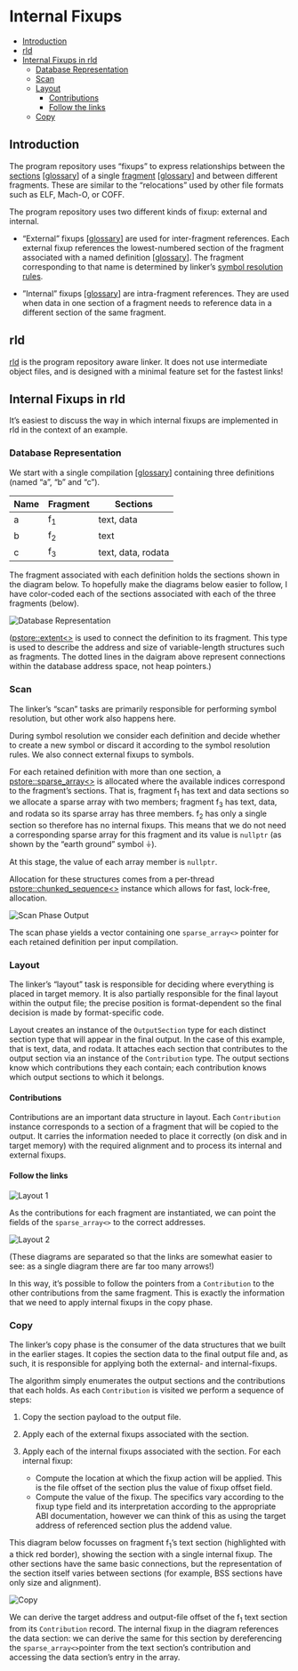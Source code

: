 # Internal Fixups

* [Introduction](#introduction)
* [rld](#rld)
* [Internal Fixups in rld](#internal-fixups-in-rld)
    * [Database Representation](#database-representation)
    * [Scan](#scan)
    * [Layout](#layout)
        * [Contributions](#contributions)
        * [Follow the links](#follow-the-links)
    * [Copy](#copy)

## Introduction

The program repository uses “fixups” to express relationships between the [sections](https://codedocs.xyz/paulhuggett/pstore2/classpstore_1_1repo_1_1generic__section.html)  [[glossary](https://github.com/SNSystems/llvm-project-prepo/wiki/Glossary#section)] of a single [fragment](https://codedocs.xyz/paulhuggett/pstore2/classpstore_1_1repo_1_1fragment.html) [[glossary](https://github.com/SNSystems/llvm-project-prepo/wiki/Glossary#fragment)] and between different fragments. These are similar to the “relocations” used by other file formats such as ELF, Mach-O, or COFF. 

The program repository uses two different kinds of fixup: external and internal.

- “External” fixups [[glossary](https://github.com/SNSystems/llvm-project-prepo/wiki/Glossary#external-fixup)] are used for inter-fragment references. Each external fixup references the lowest-numbered section of the fragment associated with a named definition [[glossary](https://github.com/SNSystems/llvm-project-prepo/wiki/Glossary#definition)]. The fragment corresponding to that name is determined by linker’s [symbol resolution rules](https://github.com/SNSystems/llvm-project-prepo/wiki/%5Brld%5D-Symbol-resolution-rules).

- ”Internal” fixups [[glossary](https://github.com/SNSystems/llvm-project-prepo/wiki/Glossary#internal-fixup)] are intra-fragment references. They are used when data in one section of a fragment needs to reference data in a different section of the same fragment.

## rld

[rld](https://github.com/SNSystems/llvm-project-prepo/tree/master/rld) is the program repository aware linker. It does not use intermediate object files, and is designed with a minimal feature set for the fastest links!

## Internal Fixups in rld

It’s easiest to discuss the way in which internal fixups are implemented in rld in the context of an example.

### Database Representation

We start with a single compilation [[glossary](https://github.com/SNSystems/llvm-project-prepo/wiki/Glossary#compilation)] containing three definitions (named “a”, “b” and “c”).

| Name | Fragment      | Sections           |
| ---- | ------------- | ------------------ |
| a    | f<sub>1</sub> | text, data         |
| b    | f<sub>2</sub> | text               |
| c    | f<sub>3</sub> | text, data, rodata |

The fragment associated with each definition holds the sections shown in the diagram below. To hopefully make the diagrams below easier to follow, I have color-coded each of the sections associated with each of the three fragments (below).

![Database Representation](images/db.svg)

([pstore::extent<>](https://codedocs.xyz/paulhuggett/pstore2/structpstore_1_1extent.html) is used to connect the definition to its fragment. This type is used to describe the address and size of variable-length structures such as fragments. The dotted lines in the daigram above represent connections within the database address space, not heap pointers.)

### Scan

The linker’s “scan” tasks are primarily responsible for performing symbol resolution, but other work also happens here.

During symbol resolution we consider each definition and decide whether to create a new symbol or discard it according to the symbol resolution rules. We also connect external fixups to symbols.

For each retained definition with more than one section, a [pstore::sparse\_array<>](https://codedocs.xyz/paulhuggett/pstore2/classpstore_1_1sparse__array.html#details) is allocated where the available indices correspond to the fragment’s sections. That is, fragment f<sub>1</sub> has text and data sections so we allocate a sparse array with two members; fragment f<sub>3</sub> has text, data, and rodata so its sparse array has three members. f<sub>2</sub> has only a single section so therefore has no internal fixups. This means that we do not need a corresponding sparse array for this fragment and its value is `nullptr` (as shown by the “earth ground” symbol ⏚).

At this stage, the value of each array member is `nullptr`.

Allocation for these structures comes from a per-thread [pstore::chunked_sequence<>](https://codedocs.xyz/paulhuggett/pstore2/classpstore_1_1chunked__sequence.html) instance which allows for fast, lock-free, allocation.

![Scan Phase Output](images/scan.svg)

The scan phase yields a vector containing one `sparse_array<>` pointer for each retained definition per input compilation.

### Layout

The linker’s “layout” task is responsible for deciding where everything is placed in target memory. It is also partially responsible for the final layout within the output file; the precise position is format-dependent so the final decision is made by format-specific code.

Layout creates an instance of the `OutputSection` type for each distinct section type that will appear in the final output. In the case of this example, that is text, data, and rodata. It attaches each section that contributes to the output section via an instance of the `Contribution` type. The output sections know which contributions they each contain; each contribution knows which output sections to which it belongs.

#### Contributions

Contributions are an important data structure in layout. Each `Contribution` instance corresponds to a section of a fragment that will be copied to the output. It carries the information needed to place it correctly (on disk and in target memory) with the required alignment and to process its internal and external fixups.

#### Follow the links

![Layout 1](images/layout1.svg)

As the contributions for each fragment are instantiated, we can point the fields of the `sparse_array<>` to the correct addresses.

![Layout 2](images/layout2.svg)

(These diagrams are separated so that the links are somewhat easier to see: as a single diagram there are far too many arrows!)

In this way, it’s possible to follow the pointers from a `Contribution` to the other contributions from the same fragment. This is exactly the information that we need to apply internal fixups in the copy phase.

### Copy

The linker’s copy phase is the consumer of the data structures that we built in the earlier stages. It copies the section data to the final output file and, as such, it is responsible for applying both the external- and internal-fixups.

The algorithm simply enumerates the output sections and the contributions that each holds. As each `Contribution` is visited we perform a sequence of steps:

1. Copy the section payload to the output file.
1. Apply each of the external fixups associated with the section.
1. Apply each of the internal fixups associated with the section. For each internal fixup:

   - Compute the location at which the fixup action will be applied. This is the file offset of the section plus the value of fixup offset field.
   - Compute the value of the fixup. The specifics vary according to the fixup type field and its interpretation according to the appropriate ABI documentation, however we can think of this as using the target address of referenced section plus the addend value.

This diagram below focusses on fragment f<sub>1</sub>’s text section (highlighted with a thick red border), showing the section with a single internal fixup. The other sections have the same basic connections, but the representation of the section itself varies between sections (for example, BSS sections have only size and alignment).

![Copy](images/copy.svg)

We can derive the target address and output-file offset of the f<sub>1</sub> text section from its `Contribution` record. The internal fixup in the diagram references the data section: we can derive the same for this section by dereferencing the `sparse_array<>`pointer from the text section’s contribution and accessing the data section’s entry in the array.
